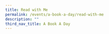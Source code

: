 ```yaml
---
title: Read with Me
permalink: /events/a-book-a-day/read-with-me
description: ""
third_nav_title: A Book A Day
---
```

